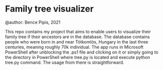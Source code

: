 # Family tree visualizer

@author: Bence Pipis, 2021

This repo contains my project that aims to enable users to visualize their family tree if their ancestors are in the database. The database contains people who were born in and near Tótkomlós, Hungary in the last three centuries, meaning roughly 70k individual. 
The app runs in Microsoft PowerShell after unblocking the .ps1 file and clicking on it or simply going to the directory in PowerShell where tree.py is located and execute python tree.py command. The usage from there is straightforward.
